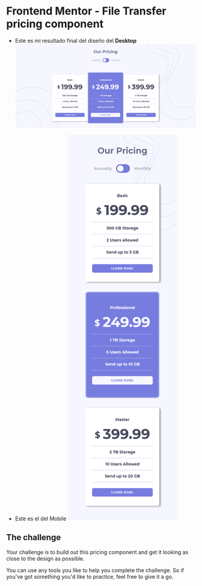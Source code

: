 # Frontend Mentor - File Transfer pricing component

- Este es mi resultado final del diseño del **Desktop**
![Design final for the File Transfer pricing component coding challenge](./final-picture-desktop.png)

- Este es el del Mobile
![Design final for the File Transfer pricing component coding challenge](./final-picture-mobile.png)


## The challenge

Your challenge is to build out this pricing component and get it looking as close to the design as possible.

You can use any tools you like to help you complete the challenge. So if you've got something you'd like to practice, feel free to give it a go.

